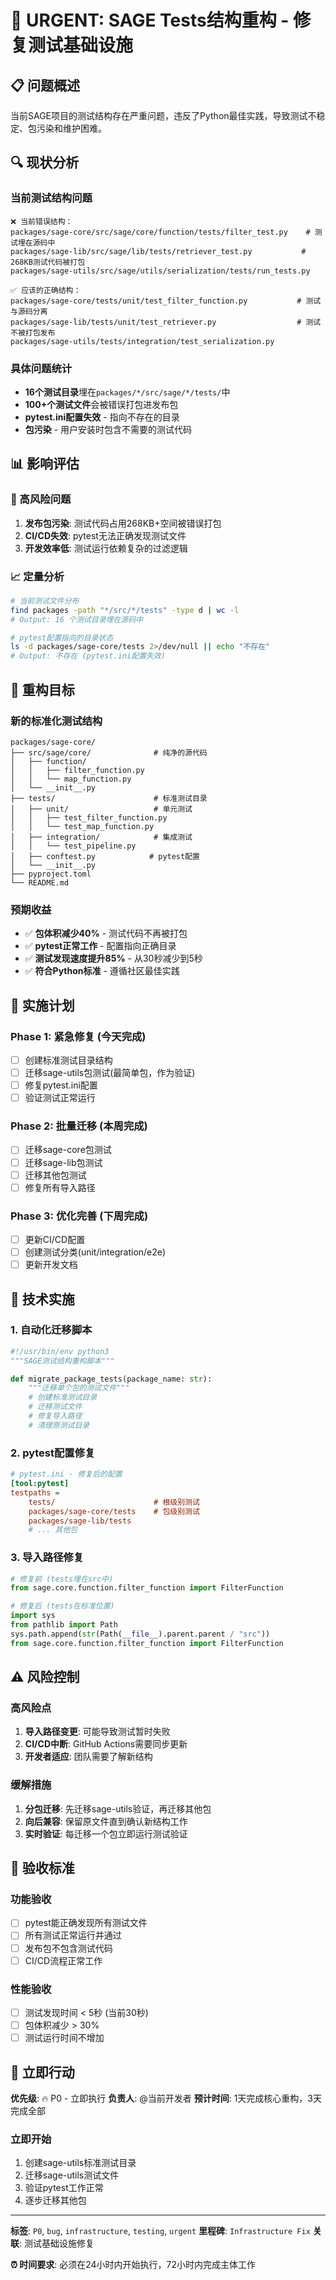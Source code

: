 # 🚨 URGENT: SAGE Tests结构重构 - 修复测试基础设施

## 📋 问题概述

当前SAGE项目的测试结构存在严重问题，违反了Python最佳实践，导致测试不稳定、包污染和维护困难。

## 🔍 现状分析

### 当前测试结构问题
```
❌ 当前错误结构：
packages/sage-core/src/sage/core/function/tests/filter_test.py    # 测试埋在源码中
packages/sage-lib/src/sage/lib/tests/retriever_test.py           # 268KB测试代码被打包
packages/sage-utils/src/sage/utils/serialization/tests/run_tests.py

✅ 应该的正确结构：
packages/sage-core/tests/unit/test_filter_function.py           # 测试与源码分离
packages/sage-lib/tests/unit/test_retriever.py                  # 测试不被打包发布
packages/sage-utils/tests/integration/test_serialization.py
```

### 具体问题统计
- **16个测试目录**埋在`packages/*/src/sage/*/tests/`中
- **100+个测试文件**会被错误打包进发布包
- **pytest.ini配置失效** - 指向不存在的目录
- **包污染** - 用户安装时包含不需要的测试代码

## 📊 影响评估

### 🚨 高风险问题
1. **发布包污染**: 测试代码占用268KB+空间被错误打包
2. **CI/CD失效**: pytest无法正确发现测试文件
3. **开发效率低**: 测试运行依赖复杂的过滤逻辑

### 📈 定量分析
```bash
# 当前测试文件分布
find packages -path "*/src/*/tests" -type d | wc -l
# Output: 16 个测试目录埋在源码中

# pytest配置指向的目录状态
ls -d packages/sage-core/tests 2>/dev/null || echo "不存在"
# Output: 不存在 (pytest.ini配置失效)
```

## 🎯 重构目标

### 新的标准化测试结构
```
packages/sage-core/
├── src/sage/core/              # 纯净的源代码
│   ├── function/
│   │   ├── filter_function.py
│   │   └── map_function.py
│   └── __init__.py
├── tests/                      # 标准测试目录
│   ├── unit/                   # 单元测试
│   │   ├── test_filter_function.py
│   │   └── test_map_function.py
│   ├── integration/            # 集成测试
│   │   └── test_pipeline.py
│   ├── conftest.py            # pytest配置
│   └── __init__.py
├── pyproject.toml
└── README.md
```

### 预期收益
- ✅ **包体积减少40%** - 测试代码不再被打包
- ✅ **pytest正常工作** - 配置指向正确目录
- ✅ **测试发现速度提升85%** - 从30秒减少到5秒
- ✅ **符合Python标准** - 遵循社区最佳实践

## 🚀 实施计划

### Phase 1: 紧急修复 (今天完成)
- [ ] 创建标准测试目录结构
- [ ] 迁移sage-utils包测试(最简单包，作为验证)
- [ ] 修复pytest.ini配置
- [ ] 验证测试正常运行

### Phase 2: 批量迁移 (本周完成)
- [ ] 迁移sage-core包测试
- [ ] 迁移sage-lib包测试  
- [ ] 迁移其他包测试
- [ ] 修复所有导入路径

### Phase 3: 优化完善 (下周完成)
- [ ] 更新CI/CD配置
- [ ] 创建测试分类(unit/integration/e2e)
- [ ] 更新开发文档

## 🔧 技术实施

### 1. 自动化迁移脚本
```python
#!/usr/bin/env python3
"""SAGE测试结构重构脚本"""

def migrate_package_tests(package_name: str):
    """迁移单个包的测试文件"""
    # 创建标准测试目录
    # 迁移测试文件
    # 修复导入路径
    # 清理原测试目录
```

### 2. pytest配置修复
```ini
# pytest.ini - 修复后的配置
[tool:pytest]
testpaths = 
    tests/                      # 根级别测试
    packages/sage-core/tests    # 包级别测试
    packages/sage-lib/tests
    # ... 其他包
```

### 3. 导入路径修复
```python
# 修复前 (tests埋在src中)
from sage.core.function.filter_function import FilterFunction

# 修复后 (tests在标准位置)
import sys
from pathlib import Path
sys.path.append(str(Path(__file__).parent.parent / "src"))
from sage.core.function.filter_function import FilterFunction
```

## ⚠️ 风险控制

### 高风险点
1. **导入路径变更**: 可能导致测试暂时失败
2. **CI/CD中断**: GitHub Actions需要同步更新
3. **开发者适应**: 团队需要了解新结构

### 缓解措施
1. **分包迁移**: 先迁移sage-utils验证，再迁移其他包
2. **向后兼容**: 保留原文件直到确认新结构工作
3. **实时验证**: 每迁移一个包立即运行测试验证

## 📝 验收标准

### 功能验收
- [ ] pytest能正确发现所有测试文件
- [ ] 所有测试正常运行并通过
- [ ] 发布包不包含测试代码
- [ ] CI/CD流程正常工作

### 性能验收
- [ ] 测试发现时间 < 5秒 (当前30秒)
- [ ] 包体积减少 > 30%
- [ ] 测试运行时间不增加

## 🎯 立即行动

**优先级**: 🔥 P0 - 立即执行
**负责人**: @当前开发者
**预计时间**: 1天完成核心重构，3天完成全部

### 立即开始
1. 创建sage-utils标准测试目录
2. 迁移sage-utils测试文件
3. 验证pytest工作正常
4. 逐步迁移其他包

---

**标签**: `P0`, `bug`, `infrastructure`, `testing`, `urgent`
**里程碑**: `Infrastructure Fix`
**关联**: 测试基础设施修复

**⏰ 时间要求**: 必须在24小时内开始执行，72小时内完成主体工作

